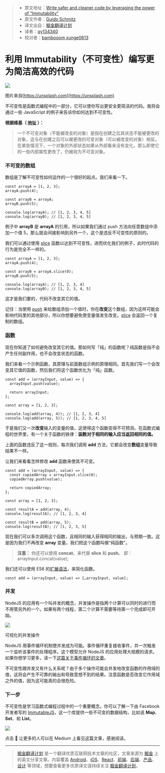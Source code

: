 > * 原文地址：[Write safer and cleaner code by leveraging the power of “Immutability”
](https://medium.freecodecamp.com/write-safer-and-cleaner-code-by-leveraging-the-power-of-immutability-7862df04b7b6)
> * 原文作者：[Guido Schmitz](https://medium.freecodecamp.com/@guidsen)
> * 译文出自：[掘金翻译计划](https://github.com/xitu/gold-miner)
> * 译者：[gy134340](https://github.com/gy134340)
> * 校对者：[bambooom](https://github.com/bambooom),[xunge0613](https://github.com/xunge0613)

# 利用 Immutability（不可变性）编写更为简洁高效的代码

![](https://cdn-images-1.medium.com/max/2000/1*eO8-0-GT5ht8CR7TdK9knA.jpeg)

图片来自[https://unsplash.com](https://unsplash.com)

不可变性是函数式编程中的一部分，它可以使你写出更安全更简洁的代码。我将会通过一些 JavaScript 的例子来告诉你如何达到不可变性。

**根据维基（ [地址](https://en.wikipedia.org/wiki/Immutable_object) ）：**

> 一个不可变对象（不能被改变的对象）是指在创建之后其状态不能被更改的对象，这与在创建之后可以被更改的可变对象（可以被改变的对象）相反。在某些情况下，一个对象的外部状态如果从外部看来没有变化，那么即使它的一些内部属性更改了，仍被视为不可变对象。

### 不可变的数组

数组是了解不可变性如何运作的一个很好的起点。我们来看一下。

```
const arrayA = [1, 2, 3];
arrayA.push(4);

const arrayB = arrayA;
arrayB.push(5);

console.log(arrayA); // [1, 2, 3, 4, 5]
console.log(arrayB); // [1, 2, 3, 4, 5]
```

例子中 **arrayB** 是 **arrayA** 的引用，所以如果我们通过 push 方法向任意数组中添加一个值 5，那么就会间接影响到另外一个，这个是违反不可变性的原则的。

我们可以通过使用 [slice](https://developer.mozilla.org/en-US/docs/Web/JavaScript/Reference/Global_Objects/Array/slice) 函数以达到不可变性，进而优化我们的例子，此时代码的行为是完全不一样的。

```
const arrayA = [1, 2, 3];
arrayA.push(4);

const arrayB = arrayA.slice(0);
arrayB.push(5);

console.log(arrayA); // [1, 2, 3, 4]
console.log(arrayB); // [1, 2, 3, 4, 5]
```

这才是我们要的，代码不改变其它的值。

记住：当使用 [push](https://developer.mozilla.org/en-US/docs/Web/JavaScript/Reference/Global_Objects/Array/push) 来给数组添加一个值时，你在**改变**这个数组，因为这样可能会影响代码里的其他部分，所以你想要避免使变量值发生改变。[slice](https://developer.mozilla.org/en-US/docs/Web/JavaScript/Reference/Global_Objects/Array/slice) 会返回一个复制的数组。

### 函数

现在你知道了如何避免改变其它的值。那如何写「纯」的函数呢？纯函数是指不会产生任何副作用，也不会改变状态的函数。

我们来看一个示例函数，其原理与前面数组示例的原理相同。首先我们写一个会改变其它值的函数，然后我们将这个函数优化为「纯」函数。

```
const add = (arrayInput, value) => {
  arrayInput.push(value);

  return arrayInput;
};
```

```
const array = [1, 2, 3];

console.log(add(array, 4)); // [1, 2, 3, 4]
console.log(add(array, 5)); // [1, 2, 3, 4, 5]
```

于是我们又一次**改变**输入的变量的值，这使得这个函数变得不可预测。在函数式编程的世界里，有一个关于函数的铁律：**函数对于相同的输入应当返回相同的值。**

上面的函数违反了这一规则，每次我们调用 **add** 方法，它都会改变**数组**变量导致结果不一样。

让我们来看看怎样修改 **add** 函数来使其不可变。

```
const add = (arrayInput, value) => {
  const copiedArray = arrayInput.slice(0);
  copiedArray.push(value);

  return copiedArray;
};

const array = [1, 2, 3];
```

```
const resultA = add(array, 4);
console.log(resultA); // [1, 2, 3, 4]
```

```
const resultB = add(array, 5);
console.log(resultB); // [1, 2, 3, 5]
```

现在我们可以多次调用这个函数，且相同的输入获得相同的输出，与预期一致。这是因为我们不再改变 **array** 变量。我们把这个函数叫做“纯函数”。

> **注意：** 你还可以使用 **concat**，来代替 **slice** 和 **push**。
> 即：arrayInput.concat(value);

我们还可以使用 ES6 的[扩展语法](https://developer.mozilla.org/nl/docs/Web/JavaScript/Reference/Operators/Spread_operator)，来简化函数。

```
const add = (arrayInput, value) => […arrayInput, value];
```

### 并发

NodeJS 的应用有一个叫并发的概念，并发操作是指两个计算可以同时的进行而不用管另外的一个。如果有两个线程，第二个计算不需要等待第一个完成即可开始。

![](https://cdn-images-1.medium.com/max/800/1*LS1VkNditQwYMJvtIPAhdg.png)

可视化的并发操作

NodeJS 用事件循环机制使并发成为可能。事件循环重复接收事件，并一次触发一个监听该事件的处理程序。这个模型允许 NodeJS 的应用处理大规模的请求。如果你想学习更多，读一下[这篇关于事件循环的文章](https://nodejs.org/en/docs/guides/event-loop-timers-and-nexttick)。

不可变性跟并发又有什么关系呢？由于多个操作可能会并发地改变函数的作用域的值，这将会产生不可靠的输出和导致意想不到的结果。注意函数是否改变它作用域之外的值，因为这可能真的会很危险。

### 下一步

不可变性是学习函数式编程过程中的一个重要概念。你可以了解一下由 Facebook 开发者写的 [ImmutableJS](https://facebook.github.io/immutable-js)，这一个库提供一些不可变的数据结构，比如说 **Map**、**Set**、和 **List**。

[![](http://i2.muimg.com/1949/d4d40e047da813b5.png)](https://medium.com/@dtinth/immutable-js-persistent-data-structures-and-structural-sharing-6d163fbd73d2)

点击 💙 让更多的人可以在 Medium 上看见这篇文章，感谢阅读。

---

> [掘金翻译计划](https://github.com/xitu/gold-miner) 是一个翻译优质互联网技术文章的社区，文章来源为 [掘金](https://juejin.im) 上的英文分享文章。内容覆盖 [Android](https://github.com/xitu/gold-miner#android)、[iOS](https://github.com/xitu/gold-miner#ios)、[React](https://github.com/xitu/gold-miner#react)、[前端](https://github.com/xitu/gold-miner#前端)、[后端](https://github.com/xitu/gold-miner#后端)、[产品](https://github.com/xitu/gold-miner#产品)、[设计](https://github.com/xitu/gold-miner#设计) 等领域，想要查看更多优质译文请持续关注 [掘金翻译计划](https://github.com/xitu/gold-miner)。

